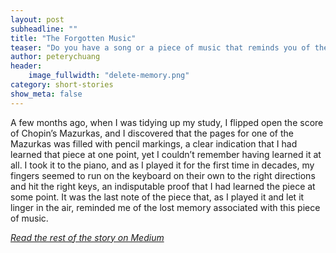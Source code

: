 ```yaml
---
layout: post
subheadline: ""
title: "The Forgotten Music"
teaser: "Do you have a song or a piece of music that reminds you of the past that you have forgotten?"
author: peterychuang
header:
    image_fullwidth: "delete-memory.png"
category: short-stories
show_meta: false
---
```

A few months ago, when I was tidying up my study, I flipped open the score of Chopin’s Mazurkas, and I discovered that the pages for one of the Mazurkas was filled with pencil markings, a clear indication that I had learned that piece at one point, yet I couldn’t remember having learned it at all. I took it to the piano, and as I played it for the first time in decades, my fingers seemed to run on the keyboard on their own to the right directions and hit the right keys, an indisputable proof that I had learned the piece at some point. It was the last note of the piece that, as I played it and let it linger in the air, reminded me of the lost memory associated with this piece of music.

<em>[Read the rest of the story on Medium][1]</em>

[1]: //medium.com/the-coffeelicious/the-forgotten-music-5dfdd8622c21
